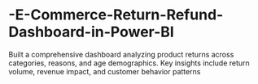 # -E-Commerce-Return-Refund-Dashboard-in-Power-BI
Built a comprehensive dashboard analyzing product returns across categories, reasons, and age demographics. Key insights include return volume, revenue impact, and customer behavior patterns
